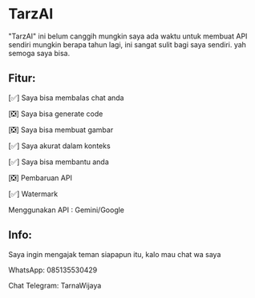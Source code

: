 # TarzAI
"TarzAI" ini belum canggih mungkin saya ada waktu untuk membuat API sendiri mungkin berapa tahun lagi, ini sangat sulit bagi saya sendiri. yah semoga saya bisa.

## Fitur:
[✅] Saya bisa membalas chat anda

[❎] Saya bisa generate code
 
[❎] Saya bisa membuat gambar

[✅] Saya akurat dalam konteks

[✅] Saya bisa membantu anda

[❎] Pembaruan API

[✅] Watermark

Menggunakan API	               : Gemini/Google
## Info:
Saya ingin mengajak teman siapapun itu, kalo mau chat wa saya 

WhatsApp: 085135530429

Chat Telegram: TarnaWijaya
